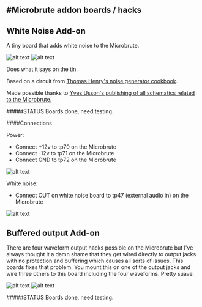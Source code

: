 #Microbrute addon boards / hacks
---
## White Noise Add-on
A tiny board that adds white noise to the Microbrute. 

![alt text](https://github.com/gilberte666/MicroBrute-White-Noise-Add-on/blob/master/board%20rev1%20back.jpg?raw=true "Back of board rev 1")
![alt text](https://github.com/gilberte666/MicroBrute-White-Noise-Add-on/blob/master/board%20rev1%20front.jpg?raw=true "Front of board rev 1")

Does what it says on the tin.

Based on a circuit from [Thomas Henry's noise generator cookbook](http://www.magsmoke.com/thomas_henry_books.asp).

Made possible thanks to [Yves Usson's publishing of all schematics related to the Microbrute.](http://hackabrute.yusynth.net/index_en.php)

#####STATUS
Boards done, need testing. 

####Connections

Power:
* Connect +12v to tp70 on the Microbrute
* Connect -12v to tp71 on the Microbrute
* Connect GND to tp72 on the Microbrute

![alt text](https://github.com/gilberte666/MicroBrute-White-Noise-Add-on/blob/master/powerconnections.jpg?raw=true "power connections")

White noise:
* Connect OUT on white noise board to tp47 (external audio in) on the Microbrute

![alt text](https://github.com/gilberte666/MicroBrute-White-Noise-Add-on/blob/master/tp47.jpg?raw=true "power connections")
 
 
## Buffered output Add-on
There are four waveform output hacks possible on the Microbrute but I've always thought it a damn shame that they get wired directly to output jacks with no protection and buffering which causes all sorts of issues. This boards fixes that problem. You mount this on one of the output jacks and wire three others to this board including the four waveforms. Pretty suave. 

![alt text](https://github.com/gilberte666/MicroBrute-White-Noise-Add-on/blob/master/outputrev1.jpg?raw=true "Back of board rev 1")
![alt text](https://github.com/gilberte666/MicroBrute-White-Noise-Add-on/blob/master/outputrev1-2.jpg?raw=true "Front of board rev 1")

#####STATUS
Boards done, need testing. 